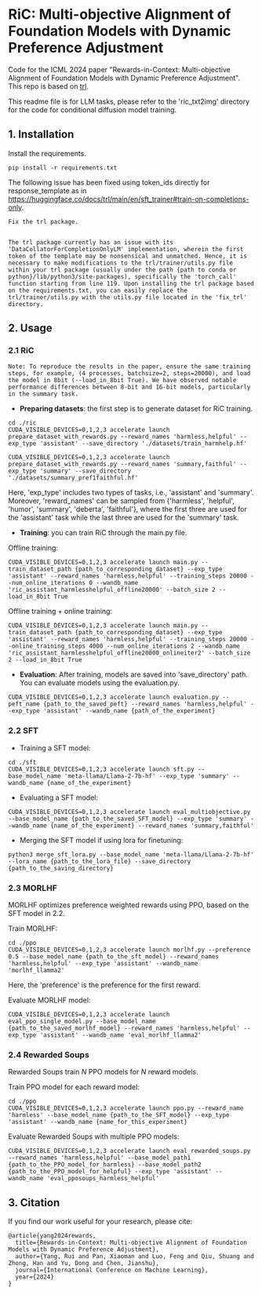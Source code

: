 # RiC: Multi-objective Alignment of Foundation Models with Dynamic Preference Adjustment

Code for the ICML 2024 paper "Rewards-in-Context: Multi-objective Alignment of Foundation Models with Dynamic Preference Adjustment". This repo is based on [trl](https://github.com/huggingface/trl).

This readme file is for LLM tasks, please refer to the 'ric_txt2img' directory for the code for conditional diffusion model training.

## 1. Installation
Install the requirements.
```
pip install -r requirements.txt
```

The following issue has been fixed using token_ids directly for response_template as in https://huggingface.co/docs/trl/main/en/sft_trainer#train-on-completions-only.
```
Fix the trl package.


The trl package currently has an issue with its 'DataCollatorForCompletionOnlyLM' implementation, wherein the first token of the template may be nonsensical and unmatched. Hence, it is necessary to make modifications to the trl/trainer/utils.py file within your trl package (usually under the path {path to conda or python}/lib/python3/site-packages), specifically the 'torch_call' function starting from line 119. Upon installing the trl package based on the requirements.txt, you can easily replace the trl/trainer/utils.py with the utils.py file located in the 'fix_trl' directory.
```

## 2. Usage
### 2.1 RiC
```
Note: To reproduce the results in the paper, ensure the same training steps, for example, (4 processes, batchsize=2, steps=20000), and load the model in 8bit (--load_in_8bit True). We have observed notable performance differences between 8-bit and 16-bit models, particularly in the summary task.
```


* **Preparing datasets**: the first step is to generate dataset for RiC training.
```
cd ./ric
CUDA_VISIBLE_DEVICES=0,1,2,3 accelerate launch prepare_dataset_with_rewards.py --reward_names 'harmless,helpful' --exp_type 'assistant' --save_directory './datasets/train_harmhelp.hf' 
```
```
CUDA_VISIBLE_DEVICES=0,1,2,3 accelerate launch prepare_dataset_with_rewards.py --reward_names 'summary,faithful' --exp_type 'summary' --save_directory './datasets/summary_pref1faithful.hf'
```
Here, 'exp_type' includes two types of tasks, i.e., 'assistant' and 'summary'. Moreover, 'reward_names' can be sampled from \{'harmless', 'helpful', 'humor', 'summary', 'deberta', 'faithful'\}, where the first three are used for the 'assistant' task while the last three are used for the 'summary' task.

* **Training**: you can train RiC through the main.py file.

Offline training:
```
CUDA_VISIBLE_DEVICES=0,1,2,3 accelerate launch main.py --train_dataset_path {path_to_corresponding_dataset} --exp_type 'assistant' --reward_names 'harmless,helpful' --training_steps 20000 --num_online_iterations 0 --wandb_name 'ric_assistant_harmlesshelpful_offline20000' --batch_size 2 --load_in_8bit True
```
Offline training + online training:
```
CUDA_VISIBLE_DEVICES=0,1,2,3 accelerate launch main.py --train_dataset_path {path_to_corresponding_dataset} --exp_type 'assistant' --reward_names 'harmless,helpful' --training_steps 20000 --online_training_steps 4000 --num_online_iterations 2 --wandb_name 'ric_assistant_harmlesshelpful_offline20000_onlineiter2' --batch_size 2 --load_in_8bit True
```

* **Evaluation**: After training, models are saved into 'save_directory' path. You can evaluate models using the evaluation.py.
```
CUDA_VISIBLE_DEVICES=0,1,2,3 accelerate launch evaluation.py --peft_name {path_to_the_saved_peft} --reward_names 'harmless,helpful' --exp_type 'assistant' --wandb_name {path_of_the_experiment}
```

### 2.2 SFT
* Training a SFT model:
```
cd ./sft
CUDA_VISIBLE_DEVICES=0,1,2,3 accelerate launch sft.py --base_model_name 'meta-llama/Llama-2-7b-hf' --exp_type 'summary' --wandb_name {name_of_the_experiment} 
```
* Evaluating a SFT model:
```
CUDA_VISIBLE_DEVICES=0,1,2,3 accelerate launch eval_multiobjective.py --base_model_name {path_to_the_saved_SFT_model} --exp_type 'summary' --wandb_name {name_of_the_experiment} --reward_names 'summary,faithful'
```

* Merging the SFT model if using lora for finetuning:
```
python3 merge_sft_lora.py --base_model_name 'meta-llama/Llama-2-7b-hf' --lora_name {path_to_the_lora_file} --save_directory {path_to_the_saving_directory}
```

### 2.3 MORLHF 
MORLHF optimizes preference weighted rewards using PPO, based on the SFT model in 2.2.

Train MORLHF:
```
cd ./ppo
CUDA_VISIBLE_DEVICES=0,1,2,3 accelerate launch morlhf.py --preference 0.5 --base_model_name {path_to_the_sft_model} --reward_names 'harmless,helpful' --exp_type 'assistant' --wandb_name 'morlhf_llamma2'
```
Here, the 'preference' is the preference for the first reward.

Evaluate MORLHF model:
```
CUDA_VISIBLE_DEVICES=0,1,2,3 accelerate launch eval_ppo_single_model.py --base_model_name {path_to_the_saved_morlhf_model} --reward_names 'harmless,helpful' --exp_type 'assistant' --wandb_name 'eval_morlhf_llamma2'
```

### 2.4 Rewarded Soups
Rewarded Soups train $N$ PPO models for $N$ reward models.  

Train PPO model for each reward model:
```
cd ./ppo
CUDA_VISIBLE_DEVICES=0,1,2,3 accelerate launch ppo.py --reward_name 'harmless' --base_model_name {path_to_the_SFT_model} --exp_type 'assistant' --wandb_name {name_for_this_experiment}
```
Evaluate Rewarded Soups with multiple PPO models:
```
CUDA_VISIBLE_DEVICES=0,1,2,3 accelerate launch eval_rewarded_soups.py --reward_names 'harmless,helpful' --base_model_path1 {path_to_the_PPO_model_for_harmless} --base_model_path2 {path_to_the_PPO_model_for_helpful} --exp_type 'assistant' --wandb_name 'eval_pposoups_harmless_helpful'
```


## 3. Citation
If you find our work useful for your research, please cite:
```
@article{yang2024rewards,
  title={Rewards-in-Context: Multi-objective Alignment of Foundation Models with Dynamic Preference Adjustment},
  author={Yang, Rui and Pan, Xiaoman and Luo, Feng and Qiu, Shuang and Zhong, Han and Yu, Dong and Chen, Jianshu},
  journal={International Conference on Machine Learning},
  year={2024}
}
```
